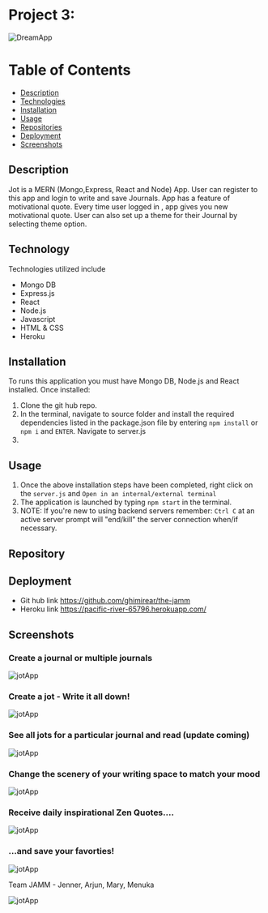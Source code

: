 # Project 3: 
![DreamApp](./readmeimages/jot.png)

# Table of Contents
- [Description](#Description)
- [Technologies](#Technologies)
- [Installation](#Installation)
- [Usage](#Usage)
- [Repositories](#Repositories)
- [Deployment](#Deployment)
- [Screenshots](#Screenshots)

## Description
Jot is a MERN (Mongo,Express, React and Node) App. User can register to this app and login to write and save Journals. App has a feature of motivational quote. Every time user logged in , app gives you new motivational quote. User can also set up a theme for their Journal by selecting theme option.

## Technology
Technologies utilized include
- Mongo DB
- Express.js
- React
- Node.js
- Javascript
- HTML & CSS
- Heroku

## Installation
To runs this application you must have Mongo DB,  Node.js and React installed. Once installed:
1. Clone the git hub repo.
2. In the terminal, navigate to source folder and install the required dependencies listed in the package.json file by entering `npm install` or `npm i` and `ENTER`. Navigate to server.js 
3. 

## Usage

1. Once the above installation steps have been completed, right click on the `server.js` and `Open in an internal/external terminal`
2. The application is launched by typing `npm start` in the terminal.
3. NOTE: If you're new to using backend servers remember: `Ctrl C` at an active server prompt will "end/kill" the server connection when/if necessary.

## Repository


## Deployment

- Git hub link  https://github.com/ghimirear/the-jamm
- Heroku link https://pacific-river-65796.herokuapp.com/

## Screenshots

### Create a journal or multiple journals

![jotApp](./readmeimages/crjurnal.png)

### Create a jot - Write it all down!

![jotApp](./readmeimages/createjot.png)

### See all jots for a particular journal and read (update coming)

![jotApp](./readmeimages/jourentries.png)

### Change the scenery of your writing space to match your mood
![jotApp](./readmeimages/themechanger.png)

### Receive daily inspirational Zen Quotes....
![jotApp](./readmeimages/zequotes.png)

### ...and save your favorties!
![jotApp](./readmeimages/savequotes.png)

Team JAMM - Jenner, Arjun, Mary, Menuka

![jotApp](./readmeimages/team.png)
